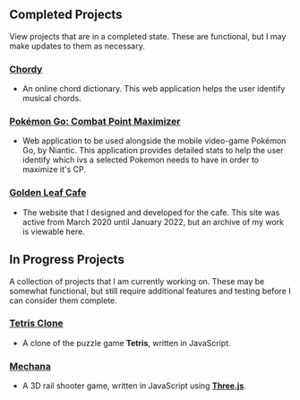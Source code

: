 ## Completed Projects
View projects that are in a completed state. These are functional, but I may make updates to them as necessary.

### [Chordy](https://calvinchristensen96.github.io/chordy/index.html)  
- An online chord dictionary. This web application helps the user identify musical chords.

### [Pokémon Go: Combat Point Maximizer](https://calvinchristensen96.github.io/pkmngo/index.html)  
- Web application to be used alongside the mobile video-game Pokémon Go, by Niantic. This application provides detailed stats to help the user identify which ivs a selected Pokemon needs to have in order to maximize it's CP.

### [Golden Leaf Cafe](https://calvinchristensen96.github.io/GoldenLeafCafe/index.html)  
- The website that I designed and developed for the cafe. This site was active from March 2020 until January 2022, but an archive of my work is viewable here.

## In Progress Projects
A collection of projects that I am currently working on. These may be somewhat functional, but still require additional features and testing before I can consider them complete.

### [Tetris Clone](https://calvinchristensen96.github.io/tetris-clone/index.html)  
- A clone of the puzzle game **Tetris**, written in JavaScript.

### [Mechana](https://calvinchristensen96.github.io/Mechana/index.html)  
- A 3D rail shooter game, written in JavaScript using [**Three.js**](https://threejs.org).
